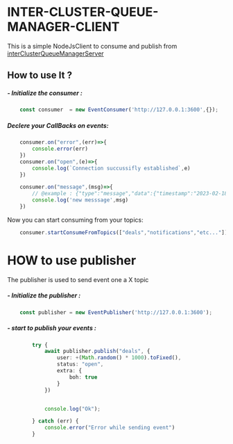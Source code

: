 # INTER-CLUSTER-QUEUE-MANAGER-CLIENT

This is a simple NodeJsClient to consume and publish from [interClusterQueueManagerServer](https://github.com/midoelhawy/inter-cluster-queue-manager)

## How to use It ?

##### - Initialize the consumer  :

```typescript
    const consumer  = new EventConsumer('http://127.0.0.1:3600',{});
```

##### Declere your CallBacks on events:

```typescript
    consumer.on("error",(err)=>{
        console.error(err)
    })
    consumer.on("open",(e)=>{
        console.log(`Connection succussifly established`,e)
    })

    consumer.on("message",(msg)=>{
        // @example : {"type":"message","data":{"timestamp":"2023-02-18T11:24:44.679Z","event":{"user":"10"},"topic":"deals"},"lastEventId":"","origin":"http://127.0.0.1:3600"}
        console.log('new messsage',msg)
    })
```

Now you can start consuming from your topics:

```typescript
    consumer.startConsumeFromTopics(["deals","notifications","etc..."]);

```

# HOW to use publisher

The publisher is used to send event one a X topic


##### - Initialize the publisher  :
```typescript
    const publisher = new EventPublisher('http://127.0.0.1:3600');
```



##### - start to publish your events  :
```typescript
        try {
            await publisher.publish("deals", {
                user: +(Math.random() * 1000).toFixed(),
                status: "open",
                extra: {
                    boh: true
                }
            })


            console.log("Ok");

        } catch (err) {
            console.error("Error while sending event")
        }
```
